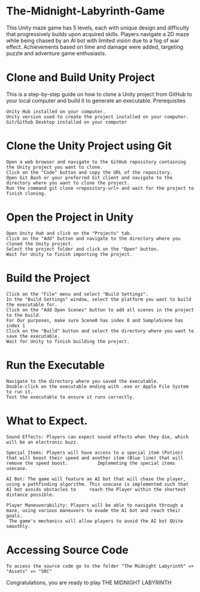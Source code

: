 # The-Midnight-Labyrinth-Game
This Unity maze game has 5 levels, each with unique design and difficulty that progressively builds upon acquired skills. Players navigate a 2D maze while being chased by an AI bot with limited vision due to a fog of war effect. Achievements based on time and damage were added, targeting puzzle and adventure game enthusiasts.

# Clone and Build Unity Project

This is a step-by-step guide on how to clone a Unity project from GitHub to your local computer and build it to generate an executable.
Prerequisites

    Unity Hub installed on your computer.
    Unity version used to create the project installed on your computer.
    Git/Github Desktop installed on your computer
    

# Clone the Unity Project using Git

    Open a web browser and navigate to the GitHub repository containing the Unity project you want to clone.
    Click on the "Code" button and copy the URL of the repository.
    Open Git Bash or your preferred Git client and navigate to the directory where you want to clone the project.
    Run the command git clone <repository-url> and wait for the project to finish cloning.

# Open the Project in Unity

    Open Unity Hub and click on the "Projects" tab.
    Click on the "Add" button and navigate to the directory where you cloned the Unity project.
    Select the project folder and click on the "Open" button.
    Wait for Unity to finish importing the project.

# Build the Project

    Click on the "File" menu and select "Build Settings".
    In the "Build Settings" window, select the platform you want to build the executable for.
    Click on the "Add Open Scenes" button to add all scenes in the project to the build.
    For Our purposes, make sure Scene0 has index 0 and SampleScene has index 1
    Click on the "Build" button and select the directory where you want to save the executable.
    Wait for Unity to finish building the project.

# Run the Executable

    Navigate to the directory where you saved the executable.
    Double-click on the executable ending with .exe or Apple File System to run it.
    Test the executable to ensure it runs correctly.
# What to Expect.
    
    Sound Effects: Players can expect sound effects when they die, which will be an electronic buzz.

    Special Items: Players will have access to a special item (Potion) that will boost their speed and another item (Blue line) that will remove the speed boost.           Implemeting the special items usecase.

    AI Bot: The game will feature an AI bot that will chase the player, using a pathfinding algorithm. This usecase is implemented such that AI bot avoids obstacles to     reach the Player within the shortest distance possible.

    Player Maneuverability: Players will be able to navigate through a maze, using various maneuvers to evade the AI bot and reach their goals. 
     The game's mechanics will allow players to avoid the AI bot QUite smoothly.
    
# Accessing Source Code
    To access the source code go to the folder "The Midnight Labyrinth" => "Assets" => "SRC"

Congratulations, you are ready to play THE MIDNIGHT LABYRINTH
